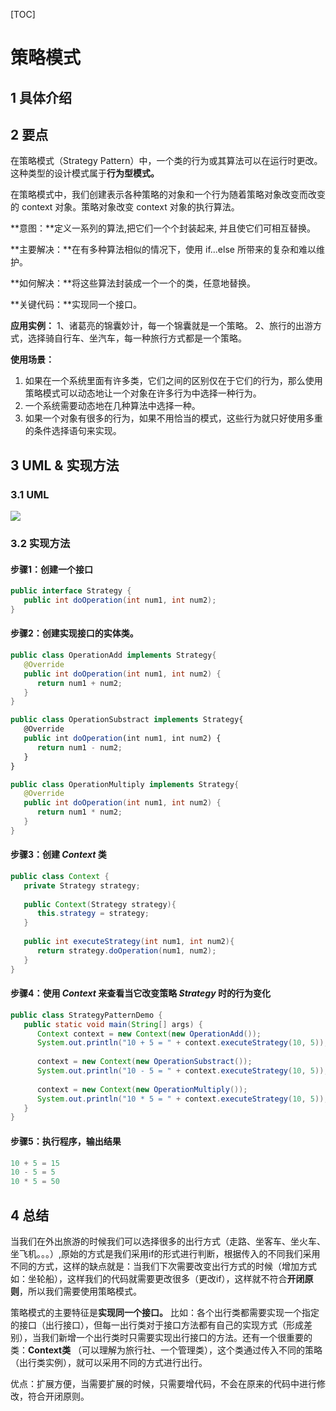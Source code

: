 [TOC]

# 策略模式

## 1 具体介绍

[策略模式链接]: http://www.runoob.com/design-pattern/strategy-pattern.html

## 2 要点

在策略模式（Strategy Pattern）中，一个类的行为或其算法可以在运行时更改。这种类型的设计模式属于**行为型模式。**

在策略模式中，我们创建表示各种策略的对象和一个行为随着策略对象改变而改变的 context 对象。策略对象改变 context 对象的执行算法。

**意图：**定义一系列的算法,把它们一个个封装起来, 并且使它们可相互替换。

**主要解决：**在有多种算法相似的情况下，使用 if...else 所带来的复杂和难以维护。

**如何解决：**将这些算法封装成一个一个的类，任意地替换。

**关键代码：**实现同一个接口。

**应用实例：** 1、诸葛亮的锦囊妙计，每一个锦囊就是一个策略。 2、旅行的出游方式，选择骑自行车、坐汽车，每一种旅行方式都是一个策略。 

**使用场景：**

1. 如果在一个系统里面有许多类，它们之间的区别仅在于它们的行为，那么使用策略模式可以动态地让一个对象在许多行为中选择一种行为。
2. 一个系统需要动态地在几种算法中选择一种。
3. 如果一个对象有很多的行为，如果不用恰当的模式，这些行为就只好使用多重的条件选择语句来实现。

## 3 UML & 实现方法

### 3.1 UML



![](http://www.runoob.com/wp-content/uploads/2014/08/strategy_pattern_uml_diagram.jpg)

### 3.2 实现方法

#### 步骤1：创建一个接口

```java
public interface Strategy {
   public int doOperation(int num1, int num2);
}
```

#### 步骤2：创建实现接口的实体类。

```java
public class OperationAdd implements Strategy{
   @Override
   public int doOperation(int num1, int num2) {
      return num1 + num2;
   }
}
```

```javascript
public class OperationSubstract implements Strategy{
   @Override
   public int doOperation(int num1, int num2) {
      return num1 - num2;
   }
}
```

```java
public class OperationMultiply implements Strategy{
   @Override
   public int doOperation(int num1, int num2) {
      return num1 * num2;
   }
}
```

#### 步骤3：创建 *Context* 类

```java
public class Context {
   private Strategy strategy;
 
   public Context(Strategy strategy){
      this.strategy = strategy;
   }
 
   public int executeStrategy(int num1, int num2){
      return strategy.doOperation(num1, num2);
   }
}
```

#### 步骤4：使用 *Context* 来查看当它改变策略 *Strategy* 时的行为变化

```java
public class StrategyPatternDemo {
   public static void main(String[] args) {
      Context context = new Context(new OperationAdd());    
      System.out.println("10 + 5 = " + context.executeStrategy(10, 5));
 
      context = new Context(new OperationSubstract());      
      System.out.println("10 - 5 = " + context.executeStrategy(10, 5));
 
      context = new Context(new OperationMultiply());    
      System.out.println("10 * 5 = " + context.executeStrategy(10, 5));
   }
}
```

#### 步骤5：执行程序，输出结果

```java
10 + 5 = 15
10 - 5 = 5
10 * 5 = 50
```

## 4 总结

当我们在外出旅游的时候我们可以选择很多的出行方式（走路、坐客车、坐火车、坐飞机。。。）,原始的方式是我们采用if的形式进行判断，根据传入的不同我们采用不同的方式，这样的缺点就是：当我们下次需要改变出行方式的时候（增加方式如：坐轮船），这样我们的代码就需要更改很多（更改if），这样就不符合**开闭原则**，所以我们需要使用策略模式。

策略模式的主要特征是**实现同一个接口。** 比如：各个出行类都需要实现一个指定的接口（出行接口），但每一出行类对于接口方法都有自己的实现方式（形成差别），当我们新增一个出行类时只需要实现出行接口的方法。还有一个很重要的类：**Context类** （可以理解为旅行社、一个管理类），这个类通过传入不同的策略（出行类实例），就可以采用不同的方式进行出行。

优点：扩展方便，当需要扩展的时候，只需要增代码，不会在原来的代码中进行修改，符合开闭原则。

